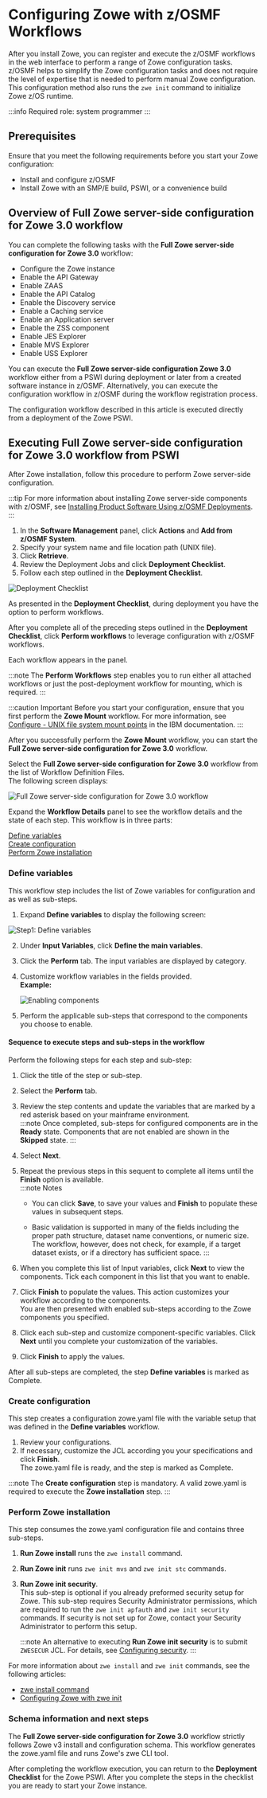 # Configuring Zowe with z/OSMF Workflows

After you install Zowe, you can register and execute the z/OSMF workflows in the web interface to perform a range of
Zowe configuration tasks. z/OSMF helps to simplify the Zowe configuration tasks and does not require the level of
expertise that is needed to perform manual Zowe configuration. This configuration method also runs the `zwe init`
command to initialize Zowe z/OS runtime.

:::info Required role: system programmer
:::

## Prerequisites

Ensure that you meet the following requirements before you start your Zowe configuration:

- Install and configure z/OSMF
- Install Zowe with an SMP/E build, PSWI, or a convenience build

## Overview of Full Zowe server-side configuration for Zowe 3.0 workflow

You can complete the following tasks with the **Full Zowe server-side configuration for Zowe 3.0** workflow:

- Configure the Zowe instance
- Enable the API Gateway
- Enable ZAAS
- Enable the API Catalog
- Enable the Discovery service
- Enable a Caching service
- Enable an Application server
- Enable the ZSS component
- Enable JES Explorer
- Enable MVS Explorer
- Enable USS Explorer

You can execute the **Full Zowe server-side configuration Zowe 3.0** workflow either from a PSWI during deployment or later from a created software
instance in z/OSMF. Alternatively, you can execute the configuration workflow in z/OSMF during the workflow registration
process.

The configuration workflow described in this article is executed directly from a deployment of the Zowe PSWI.

## Executing Full Zowe server-side configuration for Zowe 3.0 workflow from PSWI

After Zowe installation, follow this procedure to perform Zowe server-side configuration.

:::tip
For more information about installing Zowe server-side components with z/OSMF, see [Installing Product Software Using z/OSMF Deployments](./install-zowe-pswi-deployment.md).
:::

1. In the **Software Management** panel, click **Actions** and **Add from z/OSMF System**. 
2. Specify your system name and file location path (UNIX file).
3. Click **Retrieve**. 
4. Review the Deployment Jobs and click **Deployment Checklist**.
5. Follow each step outlined in the **Deployment Checklist**.

![Deployment Checklist](../images/zosmf/perform-workflows.png)

As presented in the **Deployment Checklist**, during deployment you have the option to perform workflows.

After you complete all of the preceding steps outlined in the **Deployment Checklist**, click **Perform workflows** to leverage configuration with z/OSMF workflows.

Each workflow appears in the panel.

:::note
The **Perform Workflows** step enables you to run either all attached workflows or just the
    post-deployment workflow for mounting, which is required.
:::

:::caution Important
Before you start your configuration, ensure that you first perform the **Zowe Mount** workflow. For more information, see [Configure - UNIX file system mount points](https://www.newera.com/INFO/061422_zOSMF_SM.pdf) in the IBM documentation. 
:::

After you successfully perform the **Zowe Mount** workflow, you can start the **Full Zowe server-side configuration for Zowe 3.0** workflow.

Select the **Full Zowe server-side configuration for Zowe 3.0** workflow from the list of Workflow Definition Files.  
The following screen displays: 

![Full Zowe server-side configuration for Zowe 3.0 workflow](../images/zosmf/workflow-zoweConfiguration.png)

Expand the **Workflow Details** panel to see the workflow details and the state of each step.
This workflow is in three parts:

[Define variables](#define-variables)  
[Create configuration](#create-configuration)  
[Perform Zowe installation](#perform-zowe-installation)

### Define variables

This workflow step includes the list of Zowe variables for configuration and as well as sub-steps.

1. Expand **Define variables** to display the following screen:  

![Step1: Define variables](../images/zosmf/workflow-defineVariables.png)

2. Under **Input Variables**, click **Define the main variables**.
3. Click the **Perform** tab. The input variables are displayed by category. 
4. Customize workflow variables in the fields provided.  
   **Example:**

    ![Enabling components](../images/zosmf/workflow-componentsVariables.png)

  5. Perform the applicable sub-steps that correspond to the components you choose to enable.

#### Sequence to execute steps and sub-steps in the workflow

   Perform the following steps for each step and sub-step:

  1. Click the title of the step or sub-step.
  2. Select the **Perform** tab.
  3. Review the step contents and update the variables that are marked by a red asterisk based on your mainframe environment.  
   :::note
    Once completed, sub-steps for configured components are in the **Ready** state. Components that are not enabled are shown in the **Skipped** state.
    :::

  4. Select **Next**.
  5. Repeat the previous steps in this sequent to complete all items until the **Finish** option is available.  
   :::note Notes
      * You can click **Save**, to save your values and **Finish** to populate these values in subsequent steps.
   
      * Basic validation is supported in many of the fields including the proper path structure, dataset name conventions, or numeric size.
   The workflow, however, does not check, for example, if a target dataset exists, or if a directory has sufficient space.
   :::
   6.  When you complete this list of Input variables, click **Next** to view the components. Tick each component in this list that you want to enable.
   7. Click **Finish** to populate the values. This action customizes your workflow according to the components.  
   You are then presented with enabled sub-steps according to the Zowe components you specified. 
   8. Click each sub-step and customize component-specific variables. Click **Next** until you complete your customization of the variables.
   9. Click **Finish** to apply the values.
  

After all sub-steps are completed, the step **Define variables** is marked as Complete.

### Create configuration

This step creates a configuration zowe.yaml file with the variable setup that was defined in the **Define variables** workflow.

1. Review your configurations.
2. If necessary, customize the JCL according you your specifications and click **Finish**.  
   The zowe.yaml file is ready, and the step is marked as Complete.

:::note
The **Create configuration** step is mandatory. A valid zowe.yaml is required to execute the **Zowe installation** step.
:::

### Perform Zowe installation

This step consumes the zowe.yaml configuration file and contains three sub-steps.

1. **Run Zowe install** runs the `zwe install` command.
2. **Run Zowe init** runs `zwe init mvs` and `zwe init stc` commands.
3. **Run Zowe init security**.  
   This sub-step is optional if you already preformed security setup for Zowe. This sub-step requires Security Administrator permissions, which are required to run the `zwe init apfauth` and `zwe init security` commands. If security is not set up for Zowe, contact your Security Administrator to perform this setup. 

   :::note
   An alternative to executing **Run Zowe init security** is to submit `ZWESECUR` JCL. For details, see [Configuring security](configuring-security.md).
   :::

For more information about `zwe install` and `zwe init` commands, see the following articles:

* [zwe install command](../appendix/zwe_server_command_reference/zwe/zwe-install.md)
* [Configuring Zowe with zwe init](initialize-zos-system.md)

### Schema information and next steps

The **Full Zowe server-side configuration for Zowe 3.0** workflow strictly follows Zowe v3 install and configuration schema. This workflow generates the zowe.yaml file and runs Zowe's zwe CLI tool.

After completing the workflow execution, you can return to the **Deployment Checklist** for the Zowe PSWI.
After you complete the steps in the checklist you are ready to start your Zowe instance.